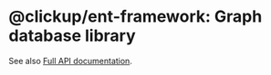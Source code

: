 # @clickup/ent-framework: Graph database library

See also [Full API documentation](https://github.com/clickup/ent-framework/blob/master/docs/modules.md).
